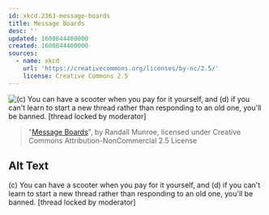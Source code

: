 ```yaml
---
id: xkcd.2363-message-boards
title: Message Boards
desc: ''
updated: 1600844400000
created: 1600844400000
sources:
  - name: xkcd
    url: 'https://creativecommons.org/licenses/by-nc/2.5/'
    license: Creative Commons 2.5
---
```

![(c) You can have a scooter when you pay for it yourself, and (d) if you can't learn to start a new thread rather than responding to an old one, you'll be banned. \[thread locked by moderator\]](https://imgs.xkcd.com/comics/message_boards.png)
> "[Message Boards](https://xkcd.com/2363/)", by Randall Munroe, licensed under Creative Commons Attribution-NonCommercial 2.5 License

## Alt Text
(c) You can have a scooter when you pay for it yourself, and (d) if you can't learn to start a new thread rather than responding to an old one, you'll be banned. \[thread locked by moderator\]
